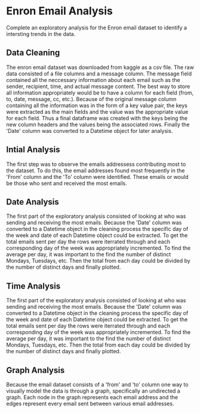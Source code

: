 # Enron Email Analysis
Complete an exploratory analysis for the Enron email dataset to identify a intersting trends in the data.
## Data Cleaning
The enron email dataset was downloaded from kaggle as a csv file. The raw data consisted of a file columns and a message column. The message field contained all the neccessary information about each email such as the sender, recipient, time, and actual message content. The best way to store all information appropriately would be to have a column for each field (from, to, date, message, cc, etc.). Because of the original message column containing all the information was in the form of a key value pair, the keys were extracted as the main fields and the value was the appropriate value for each field. Thus a final dataframe was created with the keys being the new column headers and the values being the associated rows. Finally the 'Date' column was converted to a Datetime object for later analysis.
## Intial Analysis
The first step was to observe the emails addressess contributing most to the dataset. To do this, the email addresses found most frequently in the 'From' column and the 'To' column were identified. These emails or would be those who sent and received the most emails.
## Date Analysis
The first part of the exploratory analysis consisted of looking at who was sending and receiving the most emails. Because the 'Date' column was converted to a Datetime object in the cleaning process the specific day of the week and date of each Datetime object could be extracted. To get the total emails sent per day the rows were iterrated through and each corresponding day of the week was appropriately incremented. To find the average per day, it was important to the find the number of distinct Mondays, Tuesdays, etc. Then the total from each day could be divided by the number of distinct days and finally plotted.
## Time Analysis
The first part of the exploratory analysis consisted of looking at who was sending and receiving the most emails. Because the 'Date' column was converted to a Datetime object in the cleaning process the specific day of the week and date of each Datetime object could be extracted. To get the total emails sent per day the rows were iterrated through and each corresponding day of the week was appropriately incremented. To find the average per day, it was important to the find the number of distinct Mondays, Tuesdays, etc. Then the total from each day could be divided by the number of distinct days and finally plotted.
## Graph Analysis
Because the email dataset consists of a 'from' and 'to' column one way to visually model the data is through a graph, specifically an undirected a graph. Each node in the graph represents each email address and the edges represent every email sent between various email addresses.